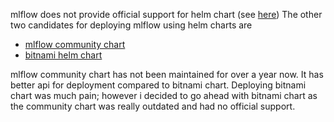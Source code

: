 mlflow does not provide official support for helm chart (see [here](https://github.com/mlflow/mlflow/issues/6118))
The other two candidates for deploying mlflow using helm charts are
- [mlflow community chart](https://github.com/community-charts/helm-charts/tree/main/charts/mlflow)
- [bitnami helm chart](https://github.com/bitnami/charts/tree/main/bitnami/mlflow)

mlflow community chart has not been maintained for over a year now.
It has better api for deployment compared to bitnami chart.
Deploying bitnami chart was much pain; however i decided to go ahead with bitnami chart as the community chart was really outdated and had no official support.
